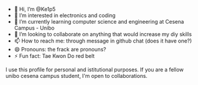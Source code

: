- 👋 Hi, I’m @Ke1p5
- 👀 I’m interested in electronics and coding
- 🌱 I’m currently learning computer science and engineering at Cesena Campus - Unibo
- 💞️ I’m looking to collaborate on anything that would increase my diy skills
- 📫 How to reach me: through message in github chat (does it have one?)
- 😄 Pronouns: the frack are pronouns?
- ⚡ Fun fact: Tae Kwon Do red belt

I use this profile for personal and istitutional purposes.
If you are a fellow unibo cesena campus student, I'm open to collaborations.
